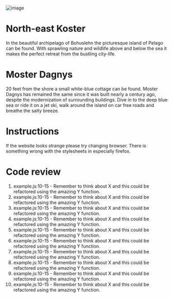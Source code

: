 ![image](https://64.media.tumblr.com/5313f4c87542698f6e146cc1c333210a/tumblr_mlo88g8ymk1s5bh5uo1_500.gifv)

# North-east Koster

In the beautiful archipelago of Bohuslehn the picturesque island of Pelago can be found. With sprawling nature and wildlife above and below the sea it makes the perfect retreat from the bustling city-life. 

# Moster Dagnys

20 feet from the shore a small white-blue cottage can be found. Moster Dagnys has remained the same since it was built nearly a century ago, despite the modernization of surrounding buildings. Dive in to the deep blue sea or ride it on a jet ski, walk around the island on car free roads and breathe the salty breeze. 

# Instructions

If the website looks strange please try changing browser. There is something wrong with the stylesheets in especially firefox. 

# Code review

1. example.js:10-15 - Remember to think about X and this could be refactored using the amazing Y function.
2. example.js:10-15 - Remember to think about X and this could be refactored using the amazing Y function.
3. example.js:10-15 - Remember to think about X and this could be refactored using the amazing Y function.
4. example.js:10-15 - Remember to think about X and this could be refactored using the amazing Y function.
5. example.js:10-15 - Remember to think about X and this could be refactored using the amazing Y function.
6. example.js:10-15 - Remember to think about X and this could be refactored using the amazing Y function.
7. example.js:10-15 - Remember to think about X and this could be refactored using the amazing Y function.
8. example.js:10-15 - Remember to think about X and this could be refactored using the amazing Y function.
9. example.js:10-15 - Remember to think about X and this could be refactored using the amazing Y function.
10. example.js:10-15 - Remember to think about X and this could be refactored using the amazing Y function.
